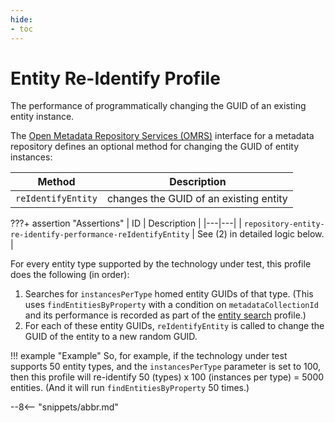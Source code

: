 ```yaml
---
hide:
- toc
---
```


<!-- SPDX-License-Identifier: CC-BY-4.0 -->
<!-- Copyright Contributors to the Egeria project. -->

# Entity Re-Identify Profile

The performance of programmatically changing the GUID of an existing entity instance.

The [Open Metadata Repository Services (OMRS)](/services/omrs) interface for a metadata repository defines an optional method for changing the GUID of entity instances:

| Method | Description |
|---|---|
| `reIdentifyEntity` | changes the GUID of an existing entity |

???+ assertion "Assertions"
    | ID | Description |
    |---|---|
    | `repository-entity-re-identify-performance-reIdentifyEntity` | See (2) in detailed logic below. |

For every entity type supported by the technology under test, this profile does the following (in order):

1. Searches for `instancesPerType` homed entity GUIDs of that type. (This uses `findEntitiesByProperty` with a condition on `metadataCollectionId` and its performance is recorded as part of the [entity search](entity-search.md) profile.)
1. For each of these entity GUIDs, `reIdentifyEntity` is called to change the GUID of the entity to a new random GUID.

!!! example "Example"
    So, for example, if the technology under test supports 50 entity types, and the `instancesPerType` parameter is set to 100, then this profile will re-identify 50 (types) x 100 (instances per type) = 5000 entities. (And it will run `findEntitiesByProperty` 50 times.)

--8<-- "snippets/abbr.md"
